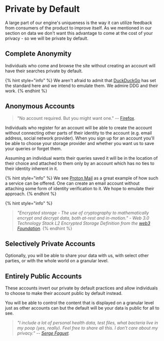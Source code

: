 # Private by Default

A large part of our engine's uniqueness is the way it can utilize feedback from consumers of the product to improve itself. As we mentioned in our section on data we don't want this advantage to come at the cost of your privacy - so we will be private by default.

## Complete Anonymity

Individuals who come and browse the site without creating an account will have their searches private by default.

{% hint style="info" %}
We aren't afraid to admit that [DuckDuckGo](https://duckduckgo.com/) has set the standard here and we intend to emulate them. We admire DDG and their work.
{% endhint %}

## Anonymous Accounts

> "No account required. But you might want one." -- [Firefox](https://www.mozilla.org/en-US/firefox/72.0.1/whatsnew/all/?oldversion=71.0).

Individuals who register for an account will be able to create the account without connecting other parts of their identity to the account \(e.g. email address, social network provider\). When you sign up for an account you'll be able to choose your storage provider and whether you want us to save your queries or forget them.

Assuming an individual wants their queries saved it will be in the location of their choice and attached to them only by an account which has no ties to their identity inherent in it.

{% hint style="info" %}
We see [Proton Mail](https://protonmail.com/) as a great example of how such a service can be offered. One can create an email account without attaching some form of identity verification to it. We hope to emulate their approach.
{% endhint %}

{% hint style="info" %}
> _"Encrypted storage - The use of cryptography to mathematically encrypt and decrypt data, both at-rest and in-motion." - Web 3.0 Technology Stack L2 Encrypted Storage Definition from the [web3 Foundation](https://web3.foundation/about/)._
{% endhint %}
## Selectively Private Accounts

Optionally, you will be able to share your data with us, with select other parties, or with the whole world on a granular level.

## Entirely Public Accounts

These accounts invert our private by default practices and allow individuals to choose to make their account public by default instead.

You will be able to control the content that is displayed on a granular level just as other accounts can but the default will be your data is public for all to see.

> _"I include a lot of personal health data, test files, what bacteria live in my poop \(yes, really\). Feel free to share all this. I don’t care about my privacy." --_ [_Serge Faguet_](https://hackernoon.com/im-32-and-spent-200k-on-biohacking-became-calmer-thinner-extroverted-healthier-happier-2a2e846ae113)_._

